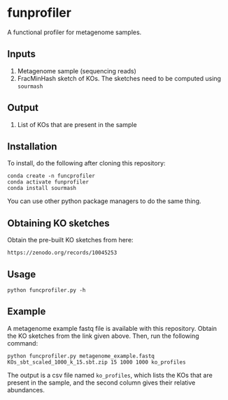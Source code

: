 # funprofiler
A functional profiler for metagenome samples.

## Inputs
1. Metagenome sample (sequencing reads)
1. FracMinHash sketch of KOs. The sketches need to be computed using `sourmash`

## Output
1. List of KOs that are present in the sample

## Installation
To install, do the following after cloning this repository:
```
conda create -n funcprofiler
conda activate funprofiler
conda install sourmash
```
You can use other python package managers to do the same thing.

## Obtaining KO sketches
Obtain the pre-built KO sketches from here:
```
https://zenodo.org/records/10045253
```

## Usage
```
python funcprofiler.py -h
```

## Example
A metagenome example fastq file is available with this repository. Obtain the KO sketches from the link given above. Then, run the following command:
```
python funcprofiler.py metagenome_example.fastq KOs_sbt_scaled_1000_k_15.sbt.zip 15 1000 1000 ko_profiles
```
The output is a csv file named `ko_profiles`, which lists the KOs that are present in the sample, and the second column gives their relative abundances.
